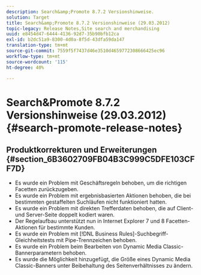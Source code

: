 ```yaml
---
description: Search&amp;Promote 8.7.2 Versionshinweise.
solution: Target
title: Search&amp;Promote 8.7.2 Versionshinweise (29.03.2012)
topic-legacy: Release Notes,Site search and merchandising
uuid: e8454d47-6444-4136-92d7-35b90bfb12ca
exl-id: b2dc51a9-8300-4d0a-8f5d-43dfa59da147
translation-type: tm+mt
source-git-commit: 7559f5f7437d46e3510d4659772308666425ec96
workflow-type: tm+mt
source-wordcount: '115'
ht-degree: 40%

---
```


# Search&amp;Promote 8.7.2 Versionshinweise (29.03.2012){#search-promote-release-notes}

## Produktkorrekturen und Erweiterungen {#section_6B3602709FB04B3C999C5DFE103CFF7D}

* Es wurde ein Problem mit Geschäftsregeln behoben, um die richtigen Facetten zurückzugeben.
* Es wurde ein Problem mit ergebnisbasierten Aktionen behoben, die bei bestimmten gestaffelten Suchläufen nicht funktioniert hatten.
* Es wurde ein Problem mit direkten Trefferdaten behoben, die auf Client- und Server-Seite doppelt kodiert waren.
* Der Regelaufbau unterstützt nun in Internet Explorer 7 und 8 Facetten-Aktionen für bestimmte Kunden.
* Es wurde ein Problem mit [!DNL Business Rules]-Suchbegriff-Gleichheitstests mit Pipe-Trennzeichen behoben.
* Es wurde ein Problem beim Bearbeiten von Dynamic Media Classic-Bannerparametern behoben.
* Es wurde die Möglichkeit hinzugefügt, die Größe eines Dynamic Media Classic-Banners unter Beibehaltung des Seitenverhältnisses zu ändern.
